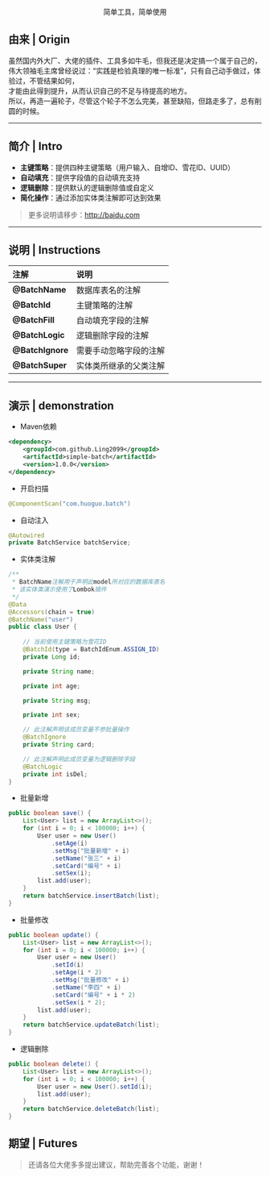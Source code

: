 <p align="center">
  简单工具，简单使用
</p>



## 由来 | Origin

虽然国内外大厂、大佬的插件、工具多如牛毛，但我还是决定搞一个属于自己的，  
伟大领袖毛主席曾经说过：“实践是检验真理的唯一标准”，只有自己动手做过，体验过，不管结果如何，  
才能由此得到提升，从而认识自己的不足与待提高的地方。  
所以，再造一遍轮子，尽管这个轮子不怎么完美，甚至缺陷，但路走多了，总有削圆的时候。

---

## 简介 | Intro

- **主键策略**：提供四种主键策略（用户输入、自增ID、雪花ID、UUID）
- **自动填充**：提供字段值的自动填充支持
- **逻辑删除**：提供默认的逻辑删除值或自定义
- **简化操作**：通过添加实体类注解即可达到效果
> 更多说明请移步：<http://baidu.com>

---

## 说明 | Instructions

|注解|说明|
|:----|:----|
|**@BatchName**|数据库表名的注解|
|**@BatchId**|主键策略的注解|
|**@BatchFill**|自动填充字段的注解|
|**@BatchLogic**|逻辑删除字段的注解|
|**@BatchIgnore**|需要手动忽略字段的注解|
|**@BatchSuper**|实体类所继承的父类注解|
---

## 演示 | demonstration

* Maven依赖
```xml
<dependency>
    <groupId>com.github.Ling2099</groupId>
    <artifactId>simple-batch</artifactId>
    <version>1.0.0</version>
</dependency>
```
* 开启扫描  
```java
@ComponentScan("com.huoguo.batch")
```
* 自动注入  
```java
@Autowired
private BatchService batchService;
```
* 实体类注解
```java
/**
 * BatchName注解用于声明此model所对应的数据库表名
 * 该实体类演示使用了Lombok插件
 */
@Data
@Accessors(chain = true)
@BatchName("user")
public class User {
    
    // 当前使用主键策略为雪花ID
    @BatchId(type = BatchIdEnum.ASSIGN_ID)
    private Long id;

    private String name;

    private int age;

    private String msg;

    private int sex;

    // 此注解声明该成员变量不参批量操作
    @BatchIgnore
    private String card;

    // 此注解声明此成员变量为逻辑删除字段
    @BatchLogic
    private int isDel;
}  
```
* 批量新增
```java
public boolean save() {
    List<User> list = new ArrayList<>();
    for (int i = 0; i < 100000; i++) {
        User user = new User()
            .setAge(i)
            .setMsg("批量新增" + i)
            .setName("张三" + i)
            .setCard("编号" + i)
            .setSex(i);
        list.add(user);
    }
    return batchService.insertBatch(list);
}
```
* 批量修改
```java
public boolean update() {
    List<User> list = new ArrayList<>();
    for (int i = 0; i < 100000; i++) {
        User user = new User()
            .setId(i)
            .setAge(i * 2)
            .setMsg("批量修改" + i)
            .setName("李四" + i)
            .setCard("编号" + i * 2)
            .setSex(i * 2);
        list.add(user);
    }
    return batchService.updateBatch(list);
}
```
* 逻辑删除
```java
public boolean delete() {
    List<User> list = new ArrayList<>();
    for (int i = 0; i < 100000; i++) {
        User user = new User().setId(i);
        list.add(user);
    }
    return batchService.deleteBatch(list);
}
```

## 期望 | Futures

> 还请各位大佬多多提出建议，帮助完善各个功能，谢谢！

